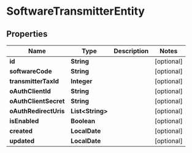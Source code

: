 

# SoftwareTransmitterEntity


## Properties

| Name | Type | Description | Notes |
|------------ | ------------- | ------------- | -------------|
|**id** | **String** |  |  [optional] |
|**softwareCode** | **String** |  |  [optional] |
|**transmitterTaxId** | **Integer** |  |  [optional] |
|**oAuthClientId** | **String** |  |  [optional] |
|**oAuthClientSecret** | **String** |  |  [optional] |
|**oAuthRedirectUris** | **List&lt;String&gt;** |  |  [optional] |
|**isEnabled** | **Boolean** |  |  [optional] |
|**created** | **LocalDate** |  |  [optional] |
|**updated** | **LocalDate** |  |  [optional] |



